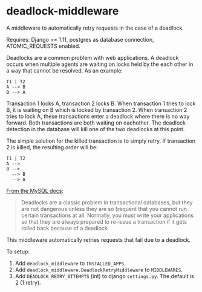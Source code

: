 # deadlock-middleware
A middleware to automatically retry requests in the case of a deadlock.

Requires: Django >= 1.11, postgres as database connection, ATOMIC_REQUESTS enabled.

Deadlocks are a common problem with web applications. A deadlock occurs when multiple agents are waiting on locks held by the each other in a way that cannot be resolved. As an example:

```
T1 | T2
A --> B
B --> A
```

Transaction 1 locks A, transaction 2 locks B. When transaction 1 tries to lock B, it is waiting on B which is locked by transaction 2. When transaction 2 tries to lock A, these transactions enter a deadlock where there is no way forward. Both transactions are both waiting on eachother. The deadlock detection in the database will kill one of the two deadlocks at this point.

The simple solution for the killed transaction is to simply retry. If transaction 2 is killed, the resulting order will be:

```
T1 | T2
A -->
B -->
  --> B
  --> A
```

[From the MySQL docs](https://dev.mysql.com/doc/refman/8.0/en/innodb-deadlocks-handling.html):

> Deadlocks are a classic problem in transactional databases, but they are not dangerous unless they are so frequent that you cannot run certain transactions at all. Normally, you must write your applications so that they are always prepared to re-issue a transaction if it gets rolled back because of a deadlock.

This middleware automatically retries requests that fail due to a deadlock.

To setup:

1. Add `deadlock_middleware` to `INSTALLED_APPS`.
2. Add `deadlock_middleware.DeadlockRetryMiddleware` to `MIDDLEWARES`.
3. Add `DEADLOCK_RETRY_ATTEMPTS` (int) to django `settings.py`. The default is 2 (1 retry).
